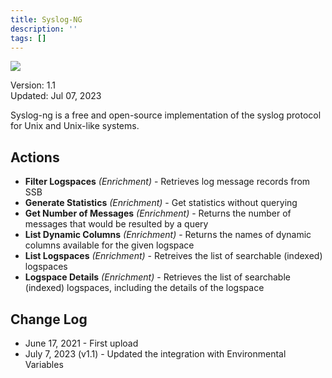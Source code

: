 ```yaml
---
title: Syslog-NG
description: ''
tags: []
---
```


![](/img/platform-services/automation-service/app-central/logos/syslog-ng.png)

Version: 1.1  
Updated: Jul 07, 2023

Syslog-ng is a free and open-source implementation of the syslog protocol for Unix and Unix-like systems.

## Actions

* **Filter Logspaces** *(Enrichment)* - Retrieves log message records from SSB
* **Generate Statistics** *(Enrichment)* - Get statistics without querying
* **Get Number of Messages** *(Enrichment)* - Returns the number of messages that would be resulted by a query
* **List Dynamic Columns** *(Enrichment)* - Returns the names of dynamic columns available for the given logspace
* **List Logspaces** *(Enrichment)* - Retreives the list of searchable (indexed) logspaces
* **Logspace Details** *(Enrichment)* - Retrieves the list of searchable (indexed) logspaces, including the details of the logspace

## Change Log

* June 17, 2021 - First upload
* July 7, 2023 (v1.1) - Updated the integration with Environmental Variables
